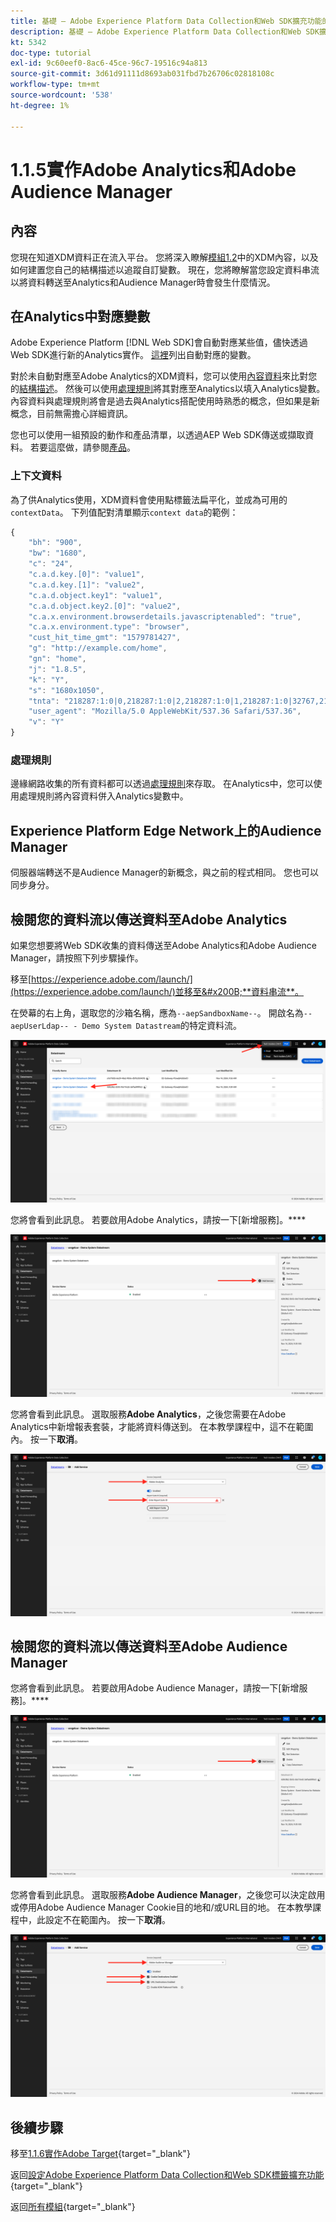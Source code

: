 ```yaml
---
title: 基礎 — Adobe Experience Platform Data Collection和Web SDK擴充功能的設定 — 實作Adobe Analytics和Adobe Audience Manager
description: 基礎 — Adobe Experience Platform Data Collection和Web SDK擴充功能的設定 — 實作Adobe Analytics和Adobe Audience Manager
kt: 5342
doc-type: tutorial
exl-id: 9c60eef0-8ac6-45ce-96c7-19516c94a813
source-git-commit: 3d61d91111d8693ab031fbd7b26706c02818108c
workflow-type: tm+mt
source-wordcount: '538'
ht-degree: 1%

---
```


# 1.1.5實作Adobe Analytics和Adobe Audience Manager

## 內容

您現在知道XDM資料正在流入平台。 您將深入瞭解[模組1.2](./../dc1.2/data-ingestion.md)中的XDM內容，以及如何建置您自己的結構描述以追蹤自訂變數。 現在，您將瞭解當您設定資料串流以將資料轉送至Analytics和Audience Manager時會發生什麼情況。

## 在Analytics中對應變數

Adobe Experience Platform [!DNL Web SDK]會自動對應某些值，儘快透過Web SDK進行新的Analytics實作。 [這裡](https://experienceleague.adobe.com/docs/experience-platform/edge/data-collection/adobe-analytics/automatically-mapped-vars.html#data-collection)列出自動對應的變數。

對於未自動對應至Adobe Analytics的XDM資料，您可以使用[內容資料](https://experienceleague.adobe.com/docs/analytics/implementation/vars/page-vars/contextdata.html)來比對您的[結構描述](https://experienceleague.adobe.com/docs/experience-platform/xdm/schema/composition.html?lang=zh-Hant)。 然後可以使用[處理規則](https://experienceleague.adobe.com/docs/analytics/admin/admin-tools/processing-rules/processing-rules-configuration/t-processing-rules.html)將其對應至Analytics以填入Analytics變數。 內容資料與處理規則將會是過去與Analytics搭配使用時熟悉的概念，但如果是新概念，目前無需擔心詳細資訊。

您也可以使用一組預設的動作和產品清單，以透過AEP Web SDK傳送或擷取資料。 若要這麼做，請參閱[產品](https://experienceleague.adobe.com/docs/experience-platform/edge/data-collection/collect-commerce-data.html?lang=en#data-collection)。

### 上下文資料

為了供Analytics使用，XDM資料會使用點標籤法扁平化，並成為可用的`contextData`。 下列值配對清單顯示`context data`的範例：

```javascript
{
    "bh": "900",
    "bw": "1680",
    "c": "24",
    "c.a.d.key.[0]": "value1",
    "c.a.d.key.[1]": "value2",
    "c.a.d.object.key1": "value1",
    "c.a.d.object.key2.[0]": "value2",
    "c.a.x.environment.browserdetails.javascriptenabled": "true",
    "c.a.x.environment.type": "browser",
    "cust_hit_time_gmt": "1579781427",
    "g": "http://example.com/home",
    "gn": "home",
    "j": "1.8.5",
    "k": "Y",
    "s": "1680x1050",
    "tnta": "218287:1:0|0,218287:1:0|2,218287:1:0|1,218287:1:0|32767,218287:1:01,218287:1:0|0,218287:1:0|1,218287:1:0|0,218287:1:0|1",
    "user_agent": "Mozilla/5.0 AppleWebKit/537.36 Safari/537.36",
    "v": "Y"
}
```

### 處理規則

邊緣網路收集的所有資料都可以透過[處理規則](https://experienceleague.adobe.com/docs/analytics/admin/admin-tools/processing-rules/processing-rules-configuration/t-processing-rules.html)來存取。 在Analytics中，您可以使用處理規則將內容資料併入Analytics變數中。

## Experience Platform Edge Network上的Audience Manager

伺服器端轉送不是Audience Manager的新概念，與之前的程式相同。 您也可以同步身分。

## 檢閱您的資料流以傳送資料至Adobe Analytics

如果您想要將Web SDK收集的資料傳送至Adobe Analytics和Adobe Audience Manager，請按照下列步驟操作。

移至[https://experience.adobe.com/launch/](https://experience.adobe.com/launch/)並移至&#x200B;**資料串流**。

在熒幕的右上角，選取您的沙箱名稱，應為`--aepSandboxName--`。 開啟名為`--aepUserLdap-- - Demo System Datastream`的特定資料流。

![按一下左側導覽中的Edge設定圖示](./images/edgeconfig1b.png)

您將會看到此訊息。 若要啟用Adobe Analytics，請按一下[新增服務]。****

![AEP偵錯工具](./images/aa2.png)

您將會看到此訊息。 選取服務&#x200B;**Adobe Analytics**，之後您需要在Adobe Analytics中新增報表套裝，才能將資料傳送到。 在本教學課程中，這不在範圍內。 按一下&#x200B;**取消**。

![AEP偵錯工具](./images/aa3.png)

## 檢閱您的資料流以傳送資料至Adobe Audience Manager

您將會看到此訊息。 若要啟用Adobe Audience Manager，請按一下[新增服務]。****

![AEP偵錯工具](./images/aa2.png)

您將會看到此訊息。 選取服務&#x200B;**Adobe Audience Manager**，之後您可以決定啟用或停用Adobe Audience Manager Cookie目的地和/或URL目的地。 在本教學課程中，此設定不在範圍內。 按一下&#x200B;**取消**。

![AEP偵錯工具](./images/aam1.png)

## 後續步驟

移至[1.1.6實作Adobe Target](./ex6.md){target="_blank"}

返回[設定Adobe Experience Platform Data Collection和Web SDK標籤擴充功能](./data-ingestion-launch-web-sdk.md){target="_blank"}

返回[所有模組](./../../../../overview.md){target="_blank"}
